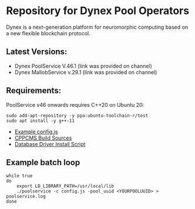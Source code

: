 # Repository for Dynex Pool Operators
Dynex is a next-generation platform for neuromorphic computing based on a new flexible blockchain protocol.

## Latest Versions:

- Dynex PoolService V.46.1 (link was provided on channel)
- Dynex MallobService v.29.1 (link was provided on channel)

## Requirements:

PoolService v46 onwards requires C++20 on Ubuntu 20:
```
sudo add-apt-repository -y ppa:ubuntu-toolchain-r/test
sudo apt install -y g++-11
```

- [Example config.js](https://github.com/dynexcoin/pooloperators/blob/main/config.js)
- [CPPCMS Build Sources](https://github.com/dynexcoin/pooloperators/blob/main/cppcms.tar.gz)
- [Database Driver Install Script](https://github.com/dynexcoin/pooloperators/blob/main/mysqlconn_install.sh)

## Example batch loop

```
while true
do
    export LD_LIBRARY_PATH=/usr/local/lib
    ./poolservice -c config.js -pool_uuid <YOURPOOLUUID> > poolservice.log
done
```

